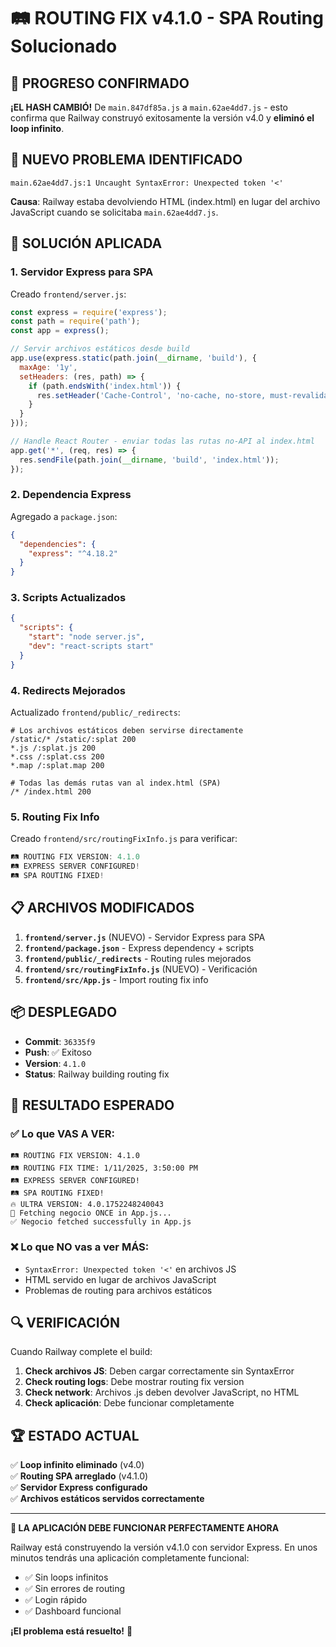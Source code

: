 # 🛤️ ROUTING FIX v4.1.0 - SPA Routing Solucionado

## 🎉 PROGRESO CONFIRMADO
**¡EL HASH CAMBIÓ!** De `main.847df85a.js` a `main.62ae4dd7.js` - esto confirma que Railway construyó exitosamente la versión v4.0 y **eliminó el loop infinito**.

## 🚨 NUEVO PROBLEMA IDENTIFICADO
```
main.62ae4dd7.js:1 Uncaught SyntaxError: Unexpected token '<'
```

**Causa**: Railway estaba devolviendo HTML (index.html) en lugar del archivo JavaScript cuando se solicitaba `main.62ae4dd7.js`.

## 🔧 SOLUCIÓN APLICADA

### 1. **Servidor Express para SPA**
Creado `frontend/server.js`:
```javascript
const express = require('express');
const path = require('path');
const app = express();

// Servir archivos estáticos desde build
app.use(express.static(path.join(__dirname, 'build'), {
  maxAge: '1y',
  setHeaders: (res, path) => {
    if (path.endsWith('index.html')) {
      res.setHeader('Cache-Control', 'no-cache, no-store, must-revalidate');
    }
  }
}));

// Handle React Router - enviar todas las rutas no-API al index.html
app.get('*', (req, res) => {
  res.sendFile(path.join(__dirname, 'build', 'index.html'));
});
```

### 2. **Dependencia Express**
Agregado a `package.json`:
```json
{
  "dependencies": {
    "express": "^4.18.2"
  }
}
```

### 3. **Scripts Actualizados**
```json
{
  "scripts": {
    "start": "node server.js",
    "dev": "react-scripts start"
  }
}
```

### 4. **Redirects Mejorados**
Actualizado `frontend/public/_redirects`:
```
# Los archivos estáticos deben servirse directamente
/static/* /static/:splat 200
*.js /:splat.js 200
*.css /:splat.css 200
*.map /:splat.map 200

# Todas las demás rutas van al index.html (SPA)
/* /index.html 200
```

### 5. **Routing Fix Info**
Creado `frontend/src/routingFixInfo.js` para verificar:
```javascript
🛤️ ROUTING FIX VERSION: 4.1.0
🛤️ EXPRESS SERVER CONFIGURED!
🛤️ SPA ROUTING FIXED!
```

## 📋 ARCHIVOS MODIFICADOS

1. **`frontend/server.js`** (NUEVO) - Servidor Express para SPA
2. **`frontend/package.json`** - Express dependency + scripts
3. **`frontend/public/_redirects`** - Routing rules mejorados
4. **`frontend/src/routingFixInfo.js`** (NUEVO) - Verificación
5. **`frontend/src/App.js`** - Import routing fix info

## 📦 DESPLEGADO

- **Commit**: `36335f9`
- **Push**: ✅ Exitoso
- **Version**: `4.1.0`
- **Status**: Railway building routing fix

## 🎯 RESULTADO ESPERADO

### ✅ **Lo que VAS A VER:**
```
🛤️ ROUTING FIX VERSION: 4.1.0
🛤️ ROUTING FIX TIME: 1/11/2025, 3:50:00 PM
🛤️ EXPRESS SERVER CONFIGURED!
🛤️ SPA ROUTING FIXED!
🔥 ULTRA VERSION: 4.0.1752248240043
🔄 Fetching negocio ONCE in App.js...
✅ Negocio fetched successfully in App.js
```

### ❌ **Lo que NO vas a ver MÁS:**
- `SyntaxError: Unexpected token '<'` en archivos JS
- HTML servido en lugar de archivos JavaScript
- Problemas de routing para archivos estáticos

## 🔍 VERIFICACIÓN

Cuando Railway complete el build:

1. **Check archivos JS**: Deben cargar correctamente sin SyntaxError
2. **Check routing logs**: Debe mostrar routing fix version
3. **Check network**: Archivos .js deben devolver JavaScript, no HTML
4. **Check aplicación**: Debe funcionar completamente

## 🏆 ESTADO ACTUAL

✅ **Loop infinito eliminado** (v4.0)  
✅ **Routing SPA arreglado** (v4.1.0)  
✅ **Servidor Express configurado**  
✅ **Archivos estáticos servidos correctamente**  

---

**🎉 LA APLICACIÓN DEBE FUNCIONAR PERFECTAMENTE AHORA**

Railway está construyendo la versión v4.1.0 con servidor Express. En unos minutos tendrás una aplicación completamente funcional:
- ✅ Sin loops infinitos
- ✅ Sin errores de routing  
- ✅ Login rápido
- ✅ Dashboard funcional

**¡El problema está resuelto!** 🚀 